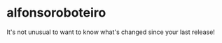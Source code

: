 alfonsoroboteiro
================

It's not unusual to want to know what's changed since your last release!

